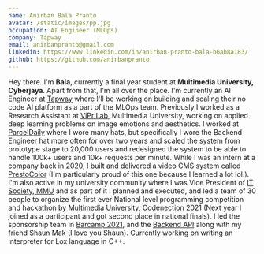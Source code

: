 ```yaml
---
name: Anirban Bala Pranto
avatar: /static/images/pp.jpg
occupation: AI Engineer (MLOps)
company: Tapway
email: anirbanpranto@gmail.com
linkedin: https://www.linkedin.com/in/anirban-pranto-bala-b6ab8a183/
github: https://github.com/anirbanpranto
---
```


Hey there. I'm **Bala**, currently a final year student at **Multimedia University, Cyberjaya**. Apart from that, I'm all over the place. I'm currently an AI Engineer at [Tapway](https://gotapway.com/) where I'll be working on building and scaling their no code AI platform as a part of the MLOps team. Previously I worked as a Research Assistant at [ViPr Lab](https://github.com/viprlab), Multimedia University, working on applied deep learning problems on image emotions and aesthetics. I worked at [ParcelDaily](https://parceldaily.com) where I wore many hats, but specifically I wore the Backend Engineer hat more often for over two years and scaled the system from prototype stage to 20,000 users and redesigned the system to be able to handle 100k+ users and 10k+ requests per minute. While I was an intern at a company back in 2020, I built and delivered a video CMS system called [PrestoColor](https://www.prestocolor.online/video-cms-and-player) (I'm particularly proud of this one because I learned a lot lol.). I'm also active in my university community where I was Vice President of [IT Society, MMU](http://itsociety.rocks/) and as part of it I planned and executed, and led a team of 30 people to organize the first ever National level programming competition and hackathon by Multimedia University, [Codenection 2021](https://www.facebook.com/CodeNection/) (Next year I joined as a participant and got second place in national finals). I led the sponsorship team in [Barcamp 2021](https://barcampcyberjaya.org/), and the [Backend API](https://github.com/anirbanpranto/barcamp-2021-api) along with my friend Shaun Mak (I love you Shaun). Currently working on writing an interpreter for Lox language in C++.

